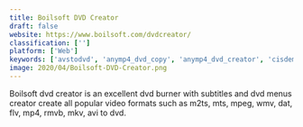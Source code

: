```yaml
---
title: Boilsoft DVD Creator
draft: false 
website: https://www.boilsoft.com/dvdcreator/
classification: ['']
platform: ['Web']
keywords: ['avstodvd', 'anymp4_dvd_copy', 'anymp4_dvd_creator', 'cisdem_dvd_burner', 'convertxtodvd', 'dvd_flick', 'dvd-lab', 'dvdauthorgui', 'dvdfab_dvd_creator', 'dvdstyler', 'devedeng', 'ff_multi_converter', 'free_video_to_dvd_converter', 'freemake_video_converter', 'nero_burning_rom', 'open_dvd_producer', 'sothink_dvd_creator', 'winx_dvd_author', 'wondershare_dvd_creator', 'xilisoft_dvd_creator']
image: 2020/04/Boilsoft-DVD-Creator.png
---
```

Boilsoft dvd creator is an excellent dvd burner with subtitles and dvd menus creator create all popular video formats such as m2ts, mts, mpeg, wmv, dat, flv, mp4, rmvb, mkv, avi to dvd.